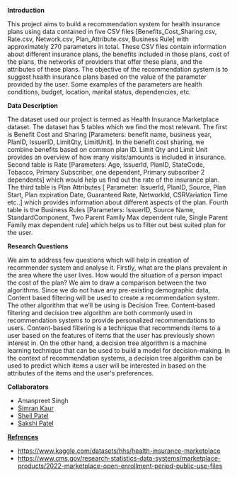 **Introduction**

This project aims to build a recommendation system for health insurance plans using data contained in five CSV files [Benefits_Cost_Sharing.csv, Rate.csv, Network.csv, Plan_Attribute.csv, Business Rule] with approximately 270 parameters in total. These CSV files contain information about different insurance plans, the benefits included in those plans, cost of the plans, the networks of providers that offer these plans, and the attributes of these plans. The objective of the recommendation system is to suggest health insurance plans based on the value of the parameter provided by the user. Some examples of the parameters are health conditions, budget, location, marital status, dependencies, etc.  

**Data Description**

The dataset used our project is termed as Health Insurance Marketplace dataset. The dataset has 5 tables which we find the most relevant. The first is Benefit Cost and Sharing [Parameters: benefit name, business year, PlanID, IssuerID, LimitQty, LimitUnit]. In the benefit cost sharing, we combine benefits based on common plan ID. Limit Qty and Limit Unit provides an overview of how many visits/amounts is included in insurance. Second table is Rate [Parameters: Age, IssuerId, PlanID, StateCode, Tobacco, Primary Subscriber, one dependent, Primary subscriber 2 dependents] which would help us find out the rate of the insurance plan. The third table is Plan Attributes [ Parameter: IssuerId, PlanID, Source, Plan Start, Plan expiration Date, Guaranteed Rate, NetworkId, CSRVariation Time etc..] which provides information about different aspects of the plan. Fourth table is the Business Rules [Parameters: IssuerID, Source Name, StandardComponent, Two Parent Family Max dependent rule, Single Parent Family max dependent rule] which helps us to filter out best suited plan for the user. 

**Research Questions**

We aim to address few questions which will help in creation of recommender system and analyse it. Firstly, what are the plans prevalent in the area where the user lives. How would the situation of a person impact the cost of the plan? We aim to draw a comparison between the two algorithms. Since we do not have any pre-existing demographic data, Content based filtering will be used to create a recommendation system. The other algorithm that we’ll be using is Decision Tree. Content-based filtering and decision tree algorithm are both commonly used in recommendation systems to provide personalized recommendations to users. Content-based filtering is a technique that recommends items to a user based on the features of items that the user has previously shown interest in. On the other hand, a decision tree algorithm is a machine learning technique that can be used to build a model for decision-making. In the context of recommendation systems, a decision tree algorithm can be used to predict which items a user will be interested in based on the attributes of the items and the user's preferences.

**Collaborators**

- Amanpreet Singh<a href="https://github.com/batra2304/">
- Simran Kaur<a href="https://github.com/Simran-99/">
- Sheil Patel<a href="https://github.com/sgp124/">
- Sakshi Patel<a href="https://github.com/Sakshi1503/">

**Refrences**

- https://www.kaggle.com/datasets/hhs/health-insurance-marketplace
- https://www.cms.gov/research-statistics-data-systems/marketplace-products/2022-marketplace-open-enrollment-period-public-use-files